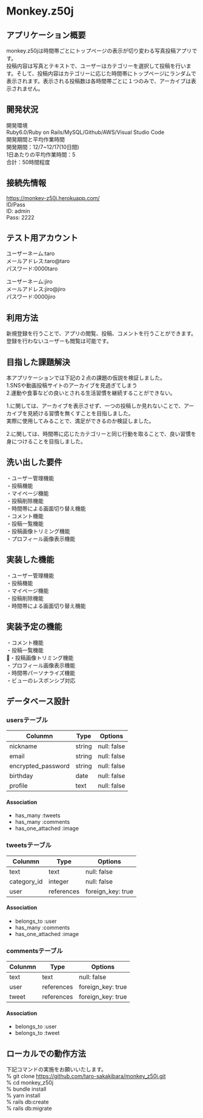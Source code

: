 # Monkey.z50j
## アプリケーション概要
monkey.z50jは時間帯ごとにトップページの表示が切り変わる写真投稿アプリです。</br>
投稿内容は写真とテキストで、ユーザーはカテゴリーを選択して投稿を行います。そして、投稿内容はカテゴリーに応じた時間帯にトップページにランダムで表示されます。表示される投稿数は各時間帯ごとに１つのみで、アーカイブは表示されません。

## 開発状況
開発環境</br>
Ruby6.0/Ruby on Rails/MySQL/Github/AWS/Visual Studio Code</br>
開発期間と平均作業時間</br>
開発期間：12/7~12/17(10日間)</br>
1日あたりの平均作業時間：5</br>
合計：50時間程度</br>

## 接続先情報
https://monkey-z50j.herokuapp.com/</br>
ID/Pass</br>
ID: admin</br>
Pass: 2222</br>

## テスト用アカウント
ユーザーネーム:taro</br>
メールアドレス:taro@taro</br>
パスワード:0000taro</br>

ユーザーネーム:jiro</br>
メールアドレス:jiro@jiro</br>
パスワード:0000jiro</br>

## 利用方法
新規登録を行うことで、アプリの閲覧、投稿、コメントを行うことができます。
登録を行わないユーザーも閲覧は可能です。

## 目指した課題解決
本アプリケーションでは下記の２点の課題の仮説を検証しました。</br>
1.SNSや動画投稿サイトのアーカイブを見過ぎてしまう</br>
2.運動や食事などの良いとされる生活習慣を継続することができない。</br>

1.に関しては、アーカイブを表示させず、一つの投稿しか見れないことで、アーカイブを見続ける習慣を無くすことを目指しました。</br>
実際に使用してみることで、満足ができるのか検証しました。</br>

2.に関しては、時間帯に応じたカテゴリーと同じ行動を取ることで、良い習慣を身につけることを目指しました。

## 洗い出した要件
・ユーザー管理機能</br>
・投稿機能</br>
・マイページ機能</br>
・投稿削除機能</br>
・時間帯による画面切り替え機能</br>
・コメント機能</br>
・投稿一覧機能</br>
・投稿画像トリミング機能</br>
・プロフィール画像表示機能</br>

## 実装した機能
・ユーザー管理機能</br>
・投稿機能</br>
・マイページ機能</br>
・投稿削除機能</br>
・時間帯による画面切り替え機能</br>

## 実装予定の機能
・コメント機能</br>
・投稿一覧機能</br>
・投稿画像トリミング機能</br>
・プロフィール画像表示機能</br>
・時間帯パーソナライズ機能</br>
・ビューのレスポンシブ対応</br>

## データベース設計
### usersテーブル
| Colunmn            | Type            | Options           |
| ------------------ | --------------- | ----------------- |
| nickname           | string          | null: false       |
| email              | string          | null: false       |
| encrypted_password | string          | null: false       |
| birthday           | date            | null: false       |
| profile            | text            | null: false       |

#### Association
- has_many :tweets
- has_many :comments
- has_one_attached :image

### tweetsテーブル
| Colunmn            | Type            | Options           |
| ------------------ | --------------- | ----------------- |
| text               | text            | null: false       |
| category_id        | integer         | null: false       |
| user               | references      | foreign_key: true |

#### Association
- belongs_to :user
- has_many :comments
- has_one_attached :image

### commentsテーブル
| Colunmn            | Type            | Options           |
| ------------------ | --------------- | ----------------- |
| text               | text            | null: false       |
| user               | references      | foreign_key: true |
| tweet              | references      | foreign_key: true |

#### Association
- belongs_to :user
- belongs_to :tweet

## ローカルでの動作方法
下記コマンドの実施をお願いいたします。</br>
% git clone https://github.com/taro-sakakibara/monkey_z50j.git</br>
% cd monkey_z50j </br>
% bundle install</br>
% yarn install</br>
% rails db:create</br>
% rails db:migrate</br>
